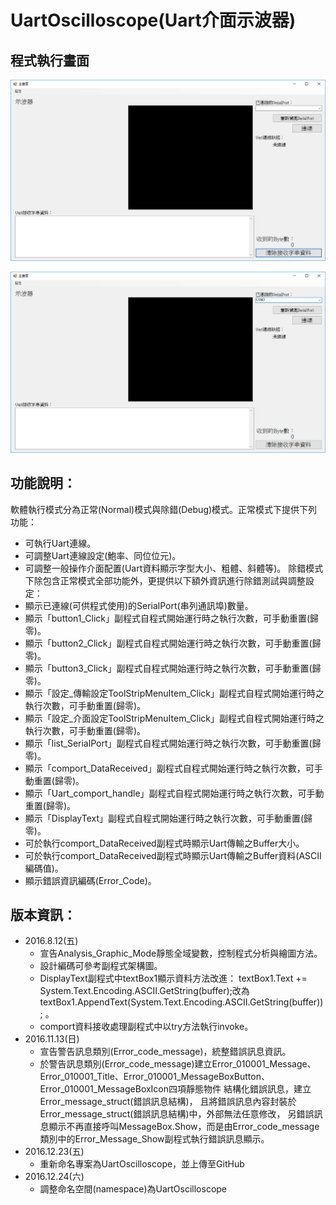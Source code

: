 # UartOscilloscope(Uart介面示波器)

## 程式執行畫面

![](https://github.com/60071jimmy/UartOscilloscope/blob/master/doc/IMG/ProgramMainWindow1.png)

![](https://github.com/60071jimmy/UartOscilloscope/blob/master/doc/IMG/ProgramMainWindow2.png)

## 功能說明：
軟體執行模式分為正常(Normal)模式與除錯(Debug)模式。正常模式下提供下列功能：
- 可執行Uart連線。
- 可調整Uart連線設定(鮑率、同位位元)。
- 可調整一般操作介面配置(Uart資料顯示字型大小、粗體、斜體等)。
除錯模式下除包含正常模式全部功能外，更提供以下額外資訊進行除錯測試與調整設定：
- 顯示已連線(可供程式使用)的SerialPort(串列通訊埠)數量。
- 顯示「button1_Click」副程式自程式開始運行時之執行次數，可手動重置(歸零)。
- 顯示「button2_Click」副程式自程式開始運行時之執行次數，可手動重置(歸零)。
- 顯示「button3_Click」副程式自程式開始運行時之執行次數，可手動重置(歸零)。
- 顯示「設定_傳輸設定ToolStripMenuItem_Click」副程式自程式開始運行時之執行次數，可手動重置(歸零)。
- 顯示「設定_介面設定ToolStripMenuItem_Click」副程式自程式開始運行時之執行次數，可手動重置(歸零)。
- 顯示「list_SerialPort」副程式自程式開始運行時之執行次數，可手動重置(歸零)。
- 顯示「comport_DataReceived」副程式自程式開始運行時之執行次數，可手動重置(歸零)。
- 顯示「Uart_comport_handle」副程式自程式開始運行時之執行次數，可手動重置(歸零)。
- 顯示「DisplayText」副程式自程式開始運行時之執行次數，可手動重置(歸零)。
- 可於執行comport_DataReceived副程式時顯示Uart傳輸之Buffer大小。
- 可於執行comport_DataReceived副程式時顯示Uart傳輸之Buffer資料(ASCII編碼值)。
- 顯示錯誤資訊編碼(Error_Code)。

## 版本資訊：
- 2016.8.12(五)
	- 宣告Analysis_Graphic_Mode靜態全域變數，控制程式分析與繪圖方法。
	- 設計編碼可參考副程式架構圖。
	- DisplayText副程式中textBox1顯示資料方法改進：
	textBox1.Text += System.Text.Encoding.ASCII.GetString(buffer);改為textBox1.AppendText(System.Text.Encoding.ASCII.GetString(buffer)); 。
	- comport資料接收處理副程式中以try方法執行invoke。
- 2016.11.13(日)
	- 宣告警告訊息類別(Error_code_message)，統整錯誤訊息資訊。
	- 於警告訊息類別(Error_code_message)建立Error_010001_Message、Error_010001_Title、Error_010001_MessageBoxButton、Error_010001_MessageBoxIcon四項靜態物件
		結構化錯誤訊息，建立Error_message_struct(錯誤訊息結構)，
		且將錯誤訊息內容封裝於Error_message_struct(錯誤訊息結構)中，外部無法任意修改，
		另錯誤訊息顯示不再直接呼叫MessageBox.Show，而是由Error_code_message類別中的Error_Message_Show副程式執行錯誤訊息顯示。
- 2016.12.23(五)
	- 重新命名專案為UartOscilloscope，並上傳至GitHub
- 2016.12.24(六)
	- 調整命名空間(namespace)為UartOscilloscope
